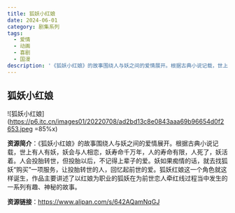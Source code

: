 ```yaml
---
title: 狐妖小红娘
date: 2024-06-01
category: 剧集系列
tags:
  - 爱情
  - 动画
  - 喜剧
  - 国漫
description: '《狐妖小红娘》的故事围绕人与妖之间的爱情展开。根据古典小说记载，世上有人有妖，妖会与人相恋，妖寿命千万年，人的寿命有限，人死了，妖活着。人会投胎转世，但投胎以后，不记得上辈子的爱。妖如果痴情的话，就去找狐妖“购买”一项服务，让投胎转世的人，回忆起前世的爱。狐妖红娘这一个角色就这样诞生，作品主要讲述了以红娘为职业的狐妖在为前世恋人牵红线过程当中发生的一系列有趣、神秘的故事。'
---
```


## 狐妖小红娘

![狐妖小红娘](https://p6.itc.cn/images01/20220708/ad2bd13c8e0843aaa69b96654d0f2653.jpeg =85%x)

**资源简介**：《狐妖小红娘》的故事围绕人与妖之间的爱情展开。根据古典小说记载，世上有人有妖，妖会与人相恋，妖寿命千万年，人的寿命有限，人死了，妖活着。人会投胎转世，但投胎以后，不记得上辈子的爱。妖如果痴情的话，就去找狐妖“购买”一项服务，让投胎转世的人，回忆起前世的爱。狐妖红娘这一个角色就这样诞生，作品主要讲述了以红娘为职业的狐妖在为前世恋人牵红线过程当中发生的一系列有趣、神秘的故事。

**资源链接**：https://www.alipan.com/s/642AQamNqGJ
